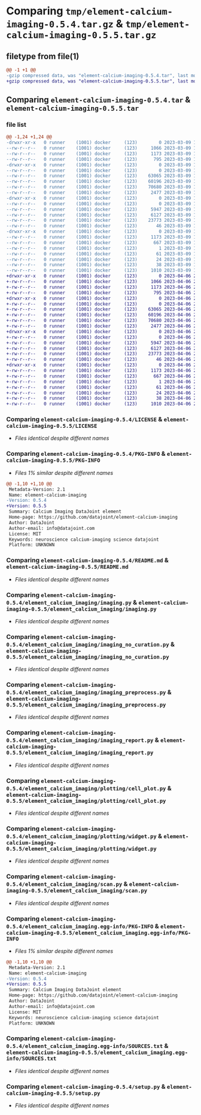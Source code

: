 # Comparing `tmp/element-calcium-imaging-0.5.4.tar.gz` & `tmp/element-calcium-imaging-0.5.5.tar.gz`

## filetype from file(1)

```diff
@@ -1 +1 @@
-gzip compressed data, was "element-calcium-imaging-0.5.4.tar", last modified: Thu Mar  9 12:46:12 2023, max compression
+gzip compressed data, was "element-calcium-imaging-0.5.5.tar", last modified: Thu Apr  6 22:06:11 2023, max compression
```

## Comparing `element-calcium-imaging-0.5.4.tar` & `element-calcium-imaging-0.5.5.tar`

### file list

```diff
@@ -1,24 +1,24 @@
-drwxr-xr-x   0 runner    (1001) docker     (123)        0 2023-03-09 12:46:12.914245 element-calcium-imaging-0.5.4/
--rw-r--r--   0 runner    (1001) docker     (123)     1066 2023-03-09 12:46:05.000000 element-calcium-imaging-0.5.4/LICENSE
--rw-r--r--   0 runner    (1001) docker     (123)     1173 2023-03-09 12:46:12.914245 element-calcium-imaging-0.5.4/PKG-INFO
--rw-r--r--   0 runner    (1001) docker     (123)      795 2023-03-09 12:46:05.000000 element-calcium-imaging-0.5.4/README.md
-drwxr-xr-x   0 runner    (1001) docker     (123)        0 2023-03-09 12:46:12.914245 element-calcium-imaging-0.5.4/element_calcium_imaging/
--rw-r--r--   0 runner    (1001) docker     (123)        0 2023-03-09 12:46:05.000000 element-calcium-imaging-0.5.4/element_calcium_imaging/__init__.py
--rw-r--r--   0 runner    (1001) docker     (123)    63065 2023-03-09 12:46:05.000000 element-calcium-imaging-0.5.4/element_calcium_imaging/imaging.py
--rw-r--r--   0 runner    (1001) docker     (123)    60196 2023-03-09 12:46:05.000000 element-calcium-imaging-0.5.4/element_calcium_imaging/imaging_no_curation.py
--rw-r--r--   0 runner    (1001) docker     (123)    70680 2023-03-09 12:46:05.000000 element-calcium-imaging-0.5.4/element_calcium_imaging/imaging_preprocess.py
--rw-r--r--   0 runner    (1001) docker     (123)     2477 2023-03-09 12:46:05.000000 element-calcium-imaging-0.5.4/element_calcium_imaging/imaging_report.py
-drwxr-xr-x   0 runner    (1001) docker     (123)        0 2023-03-09 12:46:12.914245 element-calcium-imaging-0.5.4/element_calcium_imaging/plotting/
--rw-r--r--   0 runner    (1001) docker     (123)        0 2023-03-09 12:46:05.000000 element-calcium-imaging-0.5.4/element_calcium_imaging/plotting/__init__.py
--rw-r--r--   0 runner    (1001) docker     (123)     5947 2023-03-09 12:46:05.000000 element-calcium-imaging-0.5.4/element_calcium_imaging/plotting/cell_plot.py
--rw-r--r--   0 runner    (1001) docker     (123)     6127 2023-03-09 12:46:05.000000 element-calcium-imaging-0.5.4/element_calcium_imaging/plotting/widget.py
--rw-r--r--   0 runner    (1001) docker     (123)    23773 2023-03-09 12:46:05.000000 element-calcium-imaging-0.5.4/element_calcium_imaging/scan.py
--rw-r--r--   0 runner    (1001) docker     (123)       46 2023-03-09 12:46:05.000000 element-calcium-imaging-0.5.4/element_calcium_imaging/version.py
-drwxr-xr-x   0 runner    (1001) docker     (123)        0 2023-03-09 12:46:12.914245 element-calcium-imaging-0.5.4/element_calcium_imaging.egg-info/
--rw-r--r--   0 runner    (1001) docker     (123)     1173 2023-03-09 12:46:12.000000 element-calcium-imaging-0.5.4/element_calcium_imaging.egg-info/PKG-INFO
--rw-r--r--   0 runner    (1001) docker     (123)      667 2023-03-09 12:46:12.000000 element-calcium-imaging-0.5.4/element_calcium_imaging.egg-info/SOURCES.txt
--rw-r--r--   0 runner    (1001) docker     (123)        1 2023-03-09 12:46:12.000000 element-calcium-imaging-0.5.4/element_calcium_imaging.egg-info/dependency_links.txt
--rw-r--r--   0 runner    (1001) docker     (123)       61 2023-03-09 12:46:12.000000 element-calcium-imaging-0.5.4/element_calcium_imaging.egg-info/requires.txt
--rw-r--r--   0 runner    (1001) docker     (123)       24 2023-03-09 12:46:12.000000 element-calcium-imaging-0.5.4/element_calcium_imaging.egg-info/top_level.txt
--rw-r--r--   0 runner    (1001) docker     (123)       38 2023-03-09 12:46:12.914245 element-calcium-imaging-0.5.4/setup.cfg
--rw-r--r--   0 runner    (1001) docker     (123)     1010 2023-03-09 12:46:05.000000 element-calcium-imaging-0.5.4/setup.py
+drwxr-xr-x   0 runner    (1001) docker     (123)        0 2023-04-06 22:06:11.207265 element-calcium-imaging-0.5.5/
+-rw-r--r--   0 runner    (1001) docker     (123)     1066 2023-04-06 22:06:08.000000 element-calcium-imaging-0.5.5/LICENSE
+-rw-r--r--   0 runner    (1001) docker     (123)     1173 2023-04-06 22:06:11.207265 element-calcium-imaging-0.5.5/PKG-INFO
+-rw-r--r--   0 runner    (1001) docker     (123)      795 2023-04-06 22:06:08.000000 element-calcium-imaging-0.5.5/README.md
+drwxr-xr-x   0 runner    (1001) docker     (123)        0 2023-04-06 22:06:11.207265 element-calcium-imaging-0.5.5/element_calcium_imaging/
+-rw-r--r--   0 runner    (1001) docker     (123)        0 2023-04-06 22:06:08.000000 element-calcium-imaging-0.5.5/element_calcium_imaging/__init__.py
+-rw-r--r--   0 runner    (1001) docker     (123)    63065 2023-04-06 22:06:08.000000 element-calcium-imaging-0.5.5/element_calcium_imaging/imaging.py
+-rw-r--r--   0 runner    (1001) docker     (123)    60196 2023-04-06 22:06:08.000000 element-calcium-imaging-0.5.5/element_calcium_imaging/imaging_no_curation.py
+-rw-r--r--   0 runner    (1001) docker     (123)    70680 2023-04-06 22:06:08.000000 element-calcium-imaging-0.5.5/element_calcium_imaging/imaging_preprocess.py
+-rw-r--r--   0 runner    (1001) docker     (123)     2477 2023-04-06 22:06:08.000000 element-calcium-imaging-0.5.5/element_calcium_imaging/imaging_report.py
+drwxr-xr-x   0 runner    (1001) docker     (123)        0 2023-04-06 22:06:11.207265 element-calcium-imaging-0.5.5/element_calcium_imaging/plotting/
+-rw-r--r--   0 runner    (1001) docker     (123)        0 2023-04-06 22:06:08.000000 element-calcium-imaging-0.5.5/element_calcium_imaging/plotting/__init__.py
+-rw-r--r--   0 runner    (1001) docker     (123)     5947 2023-04-06 22:06:08.000000 element-calcium-imaging-0.5.5/element_calcium_imaging/plotting/cell_plot.py
+-rw-r--r--   0 runner    (1001) docker     (123)     6127 2023-04-06 22:06:08.000000 element-calcium-imaging-0.5.5/element_calcium_imaging/plotting/widget.py
+-rw-r--r--   0 runner    (1001) docker     (123)    23773 2023-04-06 22:06:08.000000 element-calcium-imaging-0.5.5/element_calcium_imaging/scan.py
+-rw-r--r--   0 runner    (1001) docker     (123)       46 2023-04-06 22:06:08.000000 element-calcium-imaging-0.5.5/element_calcium_imaging/version.py
+drwxr-xr-x   0 runner    (1001) docker     (123)        0 2023-04-06 22:06:11.207265 element-calcium-imaging-0.5.5/element_calcium_imaging.egg-info/
+-rw-r--r--   0 runner    (1001) docker     (123)     1173 2023-04-06 22:06:11.000000 element-calcium-imaging-0.5.5/element_calcium_imaging.egg-info/PKG-INFO
+-rw-r--r--   0 runner    (1001) docker     (123)      667 2023-04-06 22:06:11.000000 element-calcium-imaging-0.5.5/element_calcium_imaging.egg-info/SOURCES.txt
+-rw-r--r--   0 runner    (1001) docker     (123)        1 2023-04-06 22:06:11.000000 element-calcium-imaging-0.5.5/element_calcium_imaging.egg-info/dependency_links.txt
+-rw-r--r--   0 runner    (1001) docker     (123)       61 2023-04-06 22:06:11.000000 element-calcium-imaging-0.5.5/element_calcium_imaging.egg-info/requires.txt
+-rw-r--r--   0 runner    (1001) docker     (123)       24 2023-04-06 22:06:11.000000 element-calcium-imaging-0.5.5/element_calcium_imaging.egg-info/top_level.txt
+-rw-r--r--   0 runner    (1001) docker     (123)       38 2023-04-06 22:06:11.207265 element-calcium-imaging-0.5.5/setup.cfg
+-rw-r--r--   0 runner    (1001) docker     (123)     1010 2023-04-06 22:06:08.000000 element-calcium-imaging-0.5.5/setup.py
```

### Comparing `element-calcium-imaging-0.5.4/LICENSE` & `element-calcium-imaging-0.5.5/LICENSE`

 * *Files identical despite different names*

### Comparing `element-calcium-imaging-0.5.4/PKG-INFO` & `element-calcium-imaging-0.5.5/PKG-INFO`

 * *Files 1% similar despite different names*

```diff
@@ -1,10 +1,10 @@
 Metadata-Version: 2.1
 Name: element-calcium-imaging
-Version: 0.5.4
+Version: 0.5.5
 Summary: Calcium Imaging DataJoint element
 Home-page: https://github.com/datajoint/element-calcium-imaging
 Author: DataJoint
 Author-email: info@datajoint.com
 License: MIT
 Keywords: neuroscience calcium-imaging science datajoint
 Platform: UNKNOWN
```

### Comparing `element-calcium-imaging-0.5.4/README.md` & `element-calcium-imaging-0.5.5/README.md`

 * *Files identical despite different names*

### Comparing `element-calcium-imaging-0.5.4/element_calcium_imaging/imaging.py` & `element-calcium-imaging-0.5.5/element_calcium_imaging/imaging.py`

 * *Files identical despite different names*

### Comparing `element-calcium-imaging-0.5.4/element_calcium_imaging/imaging_no_curation.py` & `element-calcium-imaging-0.5.5/element_calcium_imaging/imaging_no_curation.py`

 * *Files identical despite different names*

### Comparing `element-calcium-imaging-0.5.4/element_calcium_imaging/imaging_preprocess.py` & `element-calcium-imaging-0.5.5/element_calcium_imaging/imaging_preprocess.py`

 * *Files identical despite different names*

### Comparing `element-calcium-imaging-0.5.4/element_calcium_imaging/imaging_report.py` & `element-calcium-imaging-0.5.5/element_calcium_imaging/imaging_report.py`

 * *Files identical despite different names*

### Comparing `element-calcium-imaging-0.5.4/element_calcium_imaging/plotting/cell_plot.py` & `element-calcium-imaging-0.5.5/element_calcium_imaging/plotting/cell_plot.py`

 * *Files identical despite different names*

### Comparing `element-calcium-imaging-0.5.4/element_calcium_imaging/plotting/widget.py` & `element-calcium-imaging-0.5.5/element_calcium_imaging/plotting/widget.py`

 * *Files identical despite different names*

### Comparing `element-calcium-imaging-0.5.4/element_calcium_imaging/scan.py` & `element-calcium-imaging-0.5.5/element_calcium_imaging/scan.py`

 * *Files identical despite different names*

### Comparing `element-calcium-imaging-0.5.4/element_calcium_imaging.egg-info/PKG-INFO` & `element-calcium-imaging-0.5.5/element_calcium_imaging.egg-info/PKG-INFO`

 * *Files 1% similar despite different names*

```diff
@@ -1,10 +1,10 @@
 Metadata-Version: 2.1
 Name: element-calcium-imaging
-Version: 0.5.4
+Version: 0.5.5
 Summary: Calcium Imaging DataJoint element
 Home-page: https://github.com/datajoint/element-calcium-imaging
 Author: DataJoint
 Author-email: info@datajoint.com
 License: MIT
 Keywords: neuroscience calcium-imaging science datajoint
 Platform: UNKNOWN
```

### Comparing `element-calcium-imaging-0.5.4/element_calcium_imaging.egg-info/SOURCES.txt` & `element-calcium-imaging-0.5.5/element_calcium_imaging.egg-info/SOURCES.txt`

 * *Files identical despite different names*

### Comparing `element-calcium-imaging-0.5.4/setup.py` & `element-calcium-imaging-0.5.5/setup.py`

 * *Files identical despite different names*

